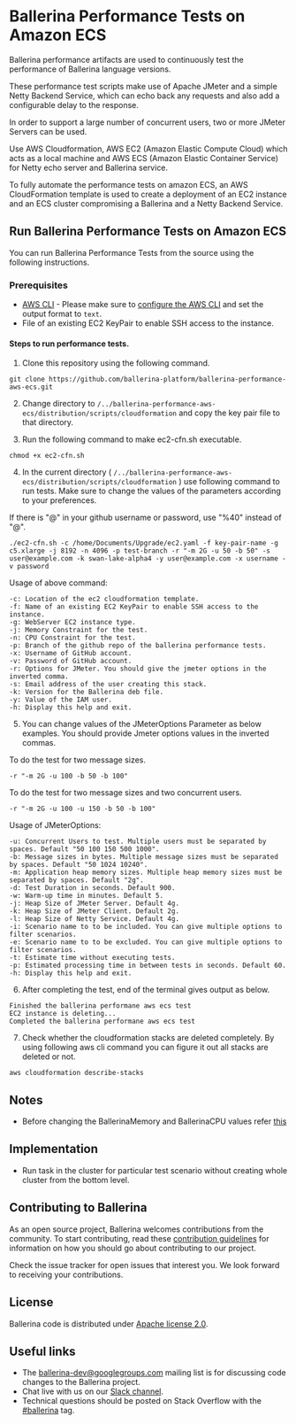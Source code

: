 # Ballerina Performance Tests on Amazon ECS

Ballerina performance artifacts are used to continuously test the performance of Ballerina language versions.

These performance test scripts make use of Apache JMeter and a simple Netty Backend Service, which can echo back any 
requests and also add a configurable delay to the response.

In order to support a large number of concurrent users, two or more JMeter Servers can be used.

Use AWS Cloudformation, AWS EC2 (Amazon Elastic Compute Cloud) which acts as a local machine and AWS ECS (Amazon Elastic Container Service) for Netty echo server and Ballerina service.

To fully automate the performance tests on amazon ECS, an AWS CloudFormation template is used to create a deployment of an EC2 
instance and an ECS cluster compromising a Ballerina and a Netty Backend Service.

## Run Ballerina Performance Tests on Amazon ECS

You can run Ballerina Performance Tests from the source using the following instructions.

### Prerequisites

* [AWS CLI](https://aws.amazon.com/cli/) - Please make sure to [configure the AWS CLI](https://docs.aws.amazon.com/cli/latest/userguide/cli-chap-getting-started.html)
and set the output format to `text`.
* File of an existing EC2 KeyPair to enable SSH access to the instance.

#### Steps to run performance tests.

1. Clone this repository using the following command.

```
git clone https://github.com/ballerina-platform/ballerina-performance-aws-ecs.git
```

2. Change directory to `/../ballerina-performance-aws-ecs/distribution/scripts/cloudformation` and copy the key pair file to that directory.

3. Run the following command to make ec2-cfn.sh executable.

```
chmod +x ec2-cfn.sh
```

4. In the current directory ( `/../ballerina-performance-aws-ecs/distribution/scripts/cloudformation` ) use following command to run tests. Make sure to change the values of the parameters according to your preferences.

If there is "@" in your github username or password, use "%40" instead of "@".

```
./ec2-cfn.sh -c /home/Documents/Upgrade/ec2.yaml -f key-pair-name -g c5.xlarge -j 8192 -n 4096 -p test-branch -r "-m 2G -u 50 -b 50" -s user@example.com -k swan-lake-alpha4 -y user@example.com -x username -v password
```
Usage of above command: 

```
-c: Location of the ec2 cloudformation template.
-f: Name of an existing EC2 KeyPair to enable SSH access to the instance.
-g: WebServer EC2 instance type.
-j: Memory Constraint for the test.
-n: CPU Constraint for the test.
-p: Branch of the github repo of the ballerina performance tests.
-x: Username of GitHub account.
-v: Password of GitHub account.
-r: Options for JMeter. You should give the jmeter options in the inverted comma.
-s: Email address of the user creating this stack.
-k: Version for the Ballerina deb file.
-y: Value of the IAM user.
-h: Display this help and exit.
```

5. You can change values of the JMeterOptions Parameter as below examples. You should provide Jmeter options values in the inverted commas.

To do the test for two message sizes.
```
-r "-m 2G -u 100 -b 50 -b 100"
```
To do the test for two message sizes and two concurrent users.
```
-r "-m 2G -u 100 -u 150 -b 50 -b 100"
```

Usage of JMeterOptions: 

```
-u: Concurrent Users to test. Multiple users must be separated by spaces. Default "50 100 150 500 1000".
-b: Message sizes in bytes. Multiple message sizes must be separated by spaces. Default "50 1024 10240".
-m: Application heap memory sizes. Multiple heap memory sizes must be separated by spaces. Default "2g".
-d: Test Duration in seconds. Default 900.
-w: Warm-up time in minutes. Default 5.
-j: Heap Size of JMeter Server. Default 4g.
-k: Heap Size of JMeter Client. Default 2g.
-l: Heap Size of Netty Service. Default 4g.
-i: Scenario name to to be included. You can give multiple options to filter scenarios.
-e: Scenario name to to be excluded. You can give multiple options to filter scenarios.
-t: Estimate time without executing tests.
-p: Estimated processing time in between tests in seconds. Default 60.
-h: Display this help and exit.
```

6. After completing the test, end of the terminal gives output as below.

```
Finished the ballerina performane aws ecs test
EC2 instance is deleting...
Completed the ballerina performane aws ecs test

```

7. Check whether the cloudformation stacks are deleted completely. By using following aws cli command you can figure it out all stacks are deleted or not.

```
aws cloudformation describe-stacks
```

## Notes

- Before changing the BallerinaMemory and BallerinaCPU values refer [this](https://docs.aws.amazon.com/AmazonECS/latest/developerguide/task-cpu-memory-error.html)

## Implementation

- Run task in the cluster for particular test scenario without creating whole cluster from the bottom level.

## Contributing to Ballerina

As an open source project, Ballerina welcomes contributions from the community. To start contributing, read these [contribution guidelines](https://github.com/ballerina-platform/ballerina-lang/blob/master/CONTRIBUTING.md) for information on how you should go about contributing to our project.

Check the issue tracker for open issues that interest you. We look forward to receiving your contributions.

## License

Ballerina code is distributed under [Apache license 2.0](https://github.com/ballerina-platform/ballerina-lang/blob/master/LICENSE).

## Useful links

* The ballerina-dev@googlegroups.com mailing list is for discussing code changes to the Ballerina project.
* Chat live with us on our [Slack channel](https://ballerina-platform.slack.com/).
* Technical questions should be posted on Stack Overflow with the [#ballerina](https://stackoverflow.com/questions/tagged/ballerina) tag.
